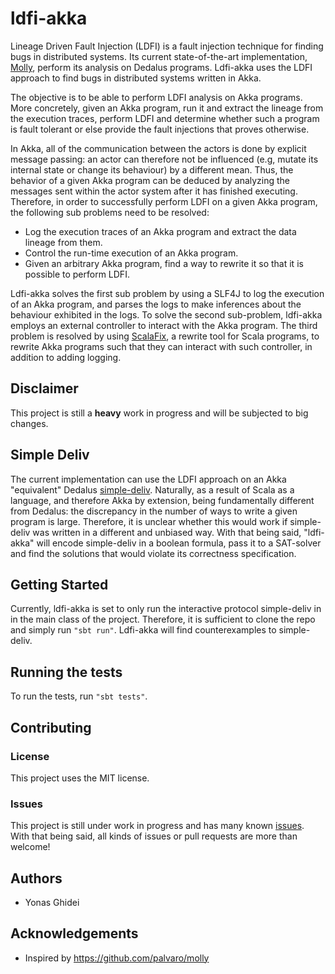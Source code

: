 # ldfi-akka

Lineage Driven Fault Injection (LDFI) is a fault injection technique for finding bugs in distributed systems. Its current state-of-the-art implementation, [Molly](https://github.com/palvaro/molly), perform its analysis on Dedalus programs. Ldfi-akka uses the LDFI approach to find bugs in distributed systems written in Akka.

The objective is to be able to perform LDFI analysis on Akka programs. More concretely, given an Akka program, run it and extract the lineage from the execution traces, perform LDFI and determine whether such a program is fault tolerant or else provide the fault injections that proves otherwise.

In Akka, all of the communication between the actors is done by explicit message passing: an actor can therefore not be influenced (e.g, mutate its internal state or change its behaviour) by a different mean. Thus, the behavior of a given Akka program can be deduced by analyzing the messages sent within the actor system after it has finished executing. Therefore, in order to successfully perform LDFI on a given Akka program, the following sub problems need to be resolved: 
 * Log the execution traces of an Akka program and extract the data lineage from them. 
 * Control the run-time execution of an Akka program. 
 * Given an arbitrary Akka program, find a way to rewrite it so that it is possible to perform LDFI.

Ldfi-akka solves the first sub problem by using a SLF4J to log the execution of an Akka program, and parses the logs to make inferences about the behaviour exhibited in the logs. To solve the second sub-problem, ldfi-akka employs an external controller to interact with the Akka program. The third problem is resolved by using [ScalaFix](https://github.com/scalacenter/scalafix), a rewrite tool for Scala programs, to rewrite Akka programs such that they can interact with such controller, in addition to adding logging.
 

## Disclaimer

This project is still a **heavy** work in progress and will be subjected to big
changes.

## Simple Deliv

The current implementation can use the LDFI approach on an Akka "equivalent" Dedalus [simple-deliv](https://github.com/palvaro/molly/blob/master/src/test/resources/examples_ft/delivery/simplog.ded). Naturally, as a result of Scala as a language, and therefore Akka by extension, being fundamentally different from Dedalus: the discrepancy in the number of ways to write a given program is large. Therefore, it is unclear whether this would work if simple-deliv was written in a different and unbiased way. With that being said, "ldfi-akka" will encode simple-deliv in a boolean formula, pass it to a SAT-solver and find the solutions that would violate its correctness specification.


## Getting Started
Currently, ldfi-akka is set to only run the interactive protocol simple-deliv in in the main class of the project. Therefore, it is sufficient to clone the repo and simply run `"sbt run"`. Ldfi-akka will find counterexamples to simple-deliv.

## Running the tests
To run the tests, run `"sbt tests"`.

## Contributing

### License
This project uses the MIT license.

### Issues

This project is still under work in progress and has many known [issues](https://github.com/KTH/ldfi-akka/issues). With that being said, all kinds of issues or pull requests are more than welcome!

## Authors

* Yonas Ghidei

## Acknowledgements

* Inspired by https://github.com/palvaro/molly